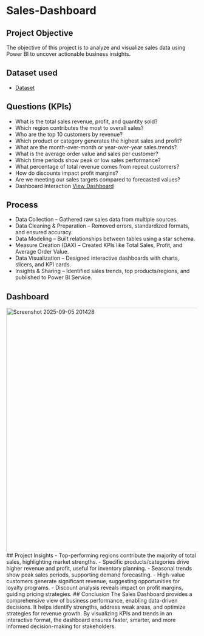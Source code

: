 # Sales-Dashboard
## Project Objective
The objective of this project is to analyze and visualize sales data using Power BI to uncover actionable business insights.
## Dataset used
- <a href="https://github.com/Bharati-M/Sales-Dashboard/blob/main/Sales%20and%20Profit%20Data.xlsx">Dataset</a>
## Questions (KPIs)
- What is the total sales revenue, profit, and quantity sold?
- Which region contributes the most to overall sales?
- Who are the top 10 customers by revenue?
- Which product or category generates the highest sales and profit?
- What are the month-over-month or year-over-year sales trends?
- What is the average order value and sales per customer?
- Which time periods show peak or low sales performance?
- What percentage of total revenue comes from repeat customers?
- How do discounts impact profit margins?
- Are we meeting our sales targets compared to forecasted values?
- Dashboard Interaction <a href="https://github.com/Bharati-M/Sales-Dashboard/blob/main/Screenshot%202025-09-05%20201428.png">View Dashboard</a>
## Process
- Data Collection – Gathered raw sales data from multiple sources.
- Data Cleaning & Preparation – Removed errors, standardized formats, and ensured accuracy.
- Data Modeling – Built relationships between tables using a star schema.
- Measure Creation (DAX) – Created KPIs like Total Sales, Profit, and Average Order Value.
- Data Visualization – Designed interactive dashboards with charts, slicers, and KPI cards.
- Insights & Sharing – Identified sales trends, top products/regions, and published to Power BI Service.
 ##  Dashboard
<img width="1153" height="644" alt="Screenshot 2025-09-05 201428" src="https://github.com/user-attachments/assets/26fbd78e-5ac7-4aaf-8677-83d8088e8491" />
## Project Insights
- Top-performing regions contribute the majority of total sales, highlighting market strengths.
- Specific products/categories drive higher revenue and profit, useful for inventory planning.
- Seasonal trends show peak sales periods, supporting demand forecasting.
- High-value customers generate significant revenue, suggesting opportunities for loyalty programs.
- Discount analysis reveals impact on profit margins, guiding pricing strategies.
## Conclusion
The Sales Dashboard provides a comprehensive view of business performance, enabling data-driven decisions. It helps identify strengths, address weak areas, and optimize strategies for revenue growth. By visualizing KPIs and trends in an interactive format, the dashboard ensures faster, smarter, and more informed decision-making for stakeholders.
